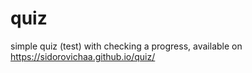 # quiz
simple quiz (test) with checking a progress,
available on https://sidorovichaa.github.io/quiz/
